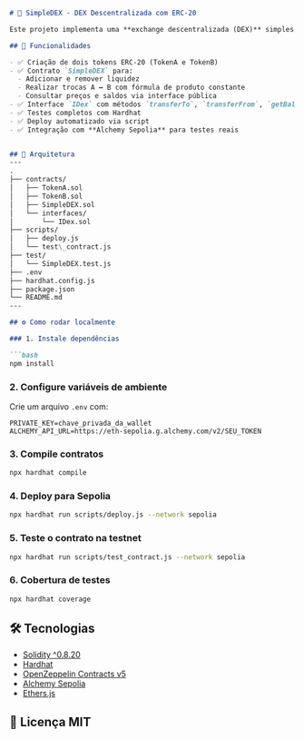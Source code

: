 
```markdown
# 🦄 SimpleDEX - DEX Descentralizada com ERC-20

Este projeto implementa uma **exchange descentralizada (DEX)** simples na testnet **Sepolia**, permitindo a troca entre dois tokens ERC-20 com funcionalidades básicas de liquidez, swap e interface modularizada.

## 🚀 Funcionalidades

- ✅ Criação de dois tokens ERC-20 (TokenA e TokenB)
- ✅ Contrato `SimpleDEX` para:
  - Adicionar e remover liquidez
  - Realizar trocas A ↔ B com fórmula de produto constante
  - Consultar preços e saldos via interface pública
- ✅ Interface `IDex` com métodos `transferTo`, `transferFrom`, `getBalance`
- ✅ Testes completos com Hardhat
- ✅ Deploy automatizado via script
- ✅ Integração com **Alchemy Sepolia** para testes reais


## 🧱 Arquitetura
---
.
├── contracts/
│   ├── TokenA.sol
│   ├── TokenB.sol
│   ├── SimpleDEX.sol
│   └── interfaces/
│       └── IDex.sol
├── scripts/
│   ├── deploy.js
│   └── test\_contract.js
├── test/
│   └── SimpleDEX.test.js
├── .env
├── hardhat.config.js
├── package.json
└── README.md
---

## ⚙️ Como rodar localmente

### 1. Instale dependências

```bash
npm install
````

### 2. Configure variáveis de ambiente

Crie um arquivo `.env` com:

```
PRIVATE_KEY=chave_privada_da_wallet
ALCHEMY_API_URL=https://eth-sepolia.g.alchemy.com/v2/SEU_TOKEN
```

### 3. Compile contratos

```bash
npx hardhat compile
```

### 4. Deploy para Sepolia

```bash
npx hardhat run scripts/deploy.js --network sepolia
```

### 5. Teste o contrato na testnet

```bash
npx hardhat run scripts/test_contract.js --network sepolia
```

### 6. Cobertura de testes

```bash
npx hardhat coverage
```

## 🛠️ Tecnologias

* [Solidity ^0.8.20](https://docs.soliditylang.org)
* [Hardhat](https://hardhat.org/)
* [OpenZeppelin Contracts v5](https://docs.openzeppelin.com/contracts/5.x/)
* [Alchemy Sepolia](https://alchemy.com/)
* [Ethers.js](https://docs.ethers.org)


## 📄 Licença MIT

